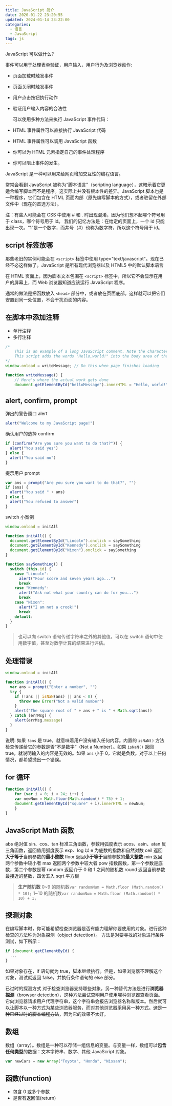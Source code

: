 ```yaml
---
title: JavaScript 简介
date: 2020-01-22 23:20:55
updated: 2024-01-14 23:22:00
categories:
  - 语言
  - JavaScript
tags: js
---
```


JavaScript 可以做什么?

事件可以用于处理表单验证，用户输入，用户行为及浏览器动作:

- 页面加载时触发事件
- 页面关闭时触发事件
- 用户点击按钮执行动作
- 验证用户输入内容的合法性

  可以使用多种方法来执行 JavaScript 事件代码：

- HTML 事件属性可以直接执行 JavaScript 代码
- HTML 事件属性可以调用 JavaScript 函数
- 你可以为 HTML 元素指定自己的事件处理程序
- 你可以阻止事件的发生。

<!-- more -->

JavaScript 是一种可以用来给网页增加交互性的编程语言。

常常会看到 JavaScript 被称为“脚本语言”（scripting language），这暗示着它更适合编写脚本而不是程序。这实际上并没有根本性的差异。JavaScript 脚本也是一种程序，它们包含在 HTML 页面内部（原先编写脚本的方式），或者驻留在外部文件中（现在的首选方法）。

注：有些人可能会在 CSS 中使用 # 和 . 时出现混淆，因为他们想不起哪个符号用于 class，哪个符号用于 id。
我们的记忆方法是：在给定的页面上，一个 id 只能出现一次。“1”是一个数字，而井号（#）也称为数字符，所以这个符号用于 id。

## script 标签放哪

那些老旧的实例可能会在 `<script>` 标签中使用 type="text/javascript"。现在已经不必这样做了。JavaScript 是所有现代浏览器以及 HTML5 中的默认脚本语言

在 HTML 页面上，因为脚本文本包围在 `<script>` 标签中，所以它不会显示在用户的屏幕上，而 Web 浏览器知道应该运行 JavaScript 程序。

通常的做法是把函数放入 `<head>` 部分中，或者放在页面底部。这样就可以把它们安置到同一处位置，不会干扰页面的内容。

## 在脚本中添加注释

* 单行注释
* 多行注释

```js
/*
    This is an example of a long JavaScript comment. Note the characters at the beginning and ending of the comment.
    This script adds the words "Hello,world!" into the body area of the HTML page.
*/
window.onload = writeMessage; // Do this when page finishes loading

function writeMessage() {
    // Here's where the actual work gets done
    document.getElementById("helloMessage").innerHTML = "Hello, world!";
```

<!-- more -->

## alert, confirm, prompt

弹出的警告窗口 alert

```js
alert("Welcome to my JavaScript page!")
```

确认用户的选择 confirm

```js
if (confirm("Are you sure you want to do that?")) {
  alert("You said yes")
} else {
  alert("You said no")
}
```

提示用户 prompt

```js
var ans = prompt("Are you sure you want to do that?", "")
if (ans) {
  alert("You said " + ans)
} else {
  alert("You refused to answer")
}
```

switch 小案例

```js
window.onload = initAll

function initAll() {
  document.getElementById("Lincoln").onclick = saySomething
  document.getElementById("Kennedy").onclick = saySomething
  document.getElementById("Nixon").onclick = saySomething
}

function saySomething() {
  switch (this.id) {
    case "Lincoln":
      alert("Four score and seven years ago...")
      break
    case "Kennedy":
      alert("Ask not what your country can do for you...")
      break
    case "Nixon":
      alert("I am not a crook!")
      break
    default:
  }
}
```

> 也可以向 switch 语句传递字符串之外的其他值。可以在 switch 语句中使用数字值，甚至对数学计算的结果进行评估。

## 处理错误

```js
window.onload = initAll

function initAll() {
  var ans = prompt("Enter a number", "")
  try {
    if (!ans || isNaN(ans) || ans < 0) {
      throw new Error("Not a valid number")
    }
    alert("The square root of " + ans + " is " + Math.sqrt(ans))
  } catch (errMsg) {
    alert(errMsg.message)
  }
}
```

说明: 如果 `!ans` 是 true，就意味着用户没有输入任何内容。内置的 `isNaN()` 方法检查传递给它的参数是否“不是数字”（Not a Number）。如果 `isNaN()` 返回 true，就说明输入的内容是无效的。如果 `ans` 小于 0，它就是负数。对于以上任何情况，都希望抛出一个错误。

## for 循环

```js
function initAll() {
    for (var i = 0; i < 24; i++) {
    var newNum = Math.floor(Math.random() * 75) + 1;
    document.getElementById("square" + i).innerHTML = newNum;
    }
}
```

## JavaScript Math 函数

abs 绝对值
sin、cos、tan 标准三角函数，参数用弧度表示
acos、asin、atan 反三角函数，返回值用弧度表示
exp、log 以 e 为底数的指数和自然对数
ceil 返回**大于等于**当前参数的**最小整数**
floor 返回**小于等于**当前参数的**最大整数**
min 返回两个参数中较小者
max 返回两个参数中较大者
pow 指数函数，第一个参数是底数，第二个参数是幂
random 返回介于 0 和 1 之间的随机数
round 返回当前参数最接近的整数，四舍五入
sqrt 平方根

> **生产随机数**
> 0~9 的随机数`var randomNum = Math.floor (Math.random() * 10);`
> 1~10 的随机数`var randomNum = Math.floor (Math.random() * 10) + 1;`

## 探测对象

在编写脚本时，你可能希望检查浏览器是否有能力理解你要使用的对象。进行这种检查的方法称为对象探测（object detection）。
方法是对要寻找的对象进行条件测试，如下所示：

```js
if (document.getElementById) {
  ...
}
```

如果对象存在，if 语句就为 true，脚本继续执行。但是，如果浏览器不理解这个对象，测试就返回 false，并执行条件语句的 else 部分。

已过时的探测方式
对于检查浏览器支持哪些对象，另一种替代方法是进行**浏览器探测**（browser detection），这种方法尝试查明用户使用哪种浏览器查看页面。它向浏览器请求用户代理字符串，这个字符串会报告浏览器名称和版本。然后就可以让脚本以一种方式为某些浏览器服务，而对其他浏览器采用另一种方式。~~这是一种已经过时的脚本编程方法~~，因为它的效果不太好。

## 数组

数组（array）。数组是一种可以存储一组信息的变量。与变量一样，数组可以**包含任何类型**的数据：文本字符串、数字、其他 JavaScript 对象。

```js
var newCars = new Array("Toyota", "Honda", "Nissan");
```

## 函数(function)

- 包含 0 或多个参数
- 是否有返回值(return)
